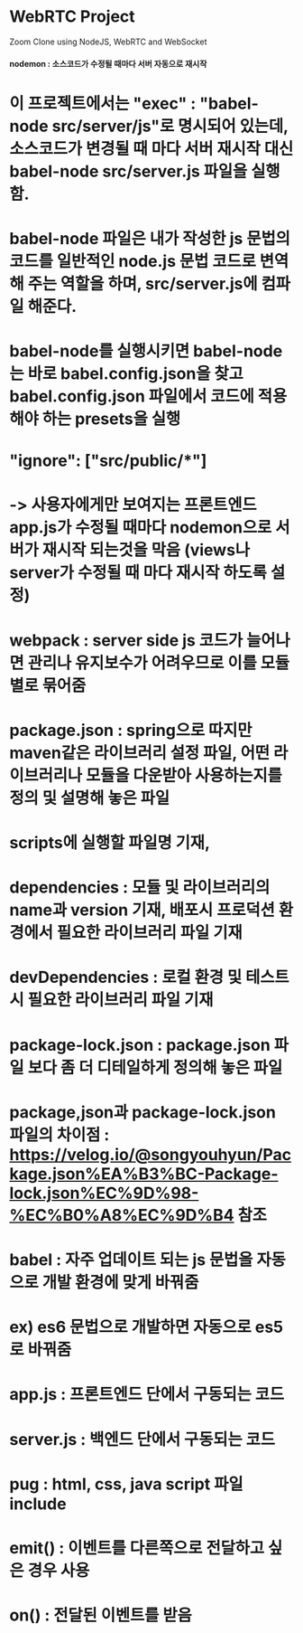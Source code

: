 # WebRTC Project

Zoom Clone using NodeJS, WebRTC and WebSocket

#### nodemon : 소스코드가 수정될 때마다 서버 자동으로 재시작
# 이 프로젝트에서는 "exec" : "babel-node src/server/js"로 명시되어 있는데, 소스코드가 변경될 때 마다 서버 재시작 대신 babel-node src/server.js 파일을 실행함.
# babel-node 파일은 내가 작성한 js 문법의 코드를 일반적인 node.js 문법 코드로 변역해 주는 역할을 하며, src/server.js에 컴파일 해준다.
# babel-node를 실행시키면 babel-node는 바로 babel.config.json을 찾고 babel.config.json 파일에서 코드에 적용해야 하는 presets을 실행

# "ignore": ["src/public/*"]
#   -> 사용자에게만 보여지는 프론트엔드 app.js가 수정될 때마다 nodemon으로 서버가 재시작 되는것을 막음 (views나 server가 수정될 때 마다 재시작 하도록 설정)

# webpack : server side js 코드가 늘어나면 관리나 유지보수가 어려우므로 이를 모듈별로 묶어줌

# package.json : spring으로 따지만 maven같은 라이브러리 설정 파일, 어떤 라이브러리나 모듈을 다운받아 사용하는지를 정의 및 설명해 놓은 파일
# scripts에 실행할 파일명 기재,
# dependencies : 모듈 및 라이브러리의 name과 version 기재, 배포시 프로덕션 환경에서 필요한 라이브러리 파일 기재
# devDependencies : 로컬 환경 및 테스트시 필요한 라이브러리 파일 기재

# package-lock.json : package.json 파일 보다 좀 더 디테일하게 정의해 놓은 파일
# package,json과 package-lock.json 파일의 차이점 : https://velog.io/@songyouhyun/Package.json%EA%B3%BC-Package-lock.json%EC%9D%98-%EC%B0%A8%EC%9D%B4 참조

# babel : 자주 업데이트 되는 js 문법을 자동으로 개발 환경에 맞게 바꿔줌
# ex) es6 문법으로 개발하면 자동으로 es5로 바꿔줌

# app.js : 프론트엔드 단에서 구동되는 코드
# server.js : 백엔드 단에서 구동되는 코드
# pug : html, css, java script 파일 include

# emit() : 이벤트를 다른쪽으로 전달하고 싶은 경우 사용
# on() : 전달된 이벤트를 받음
